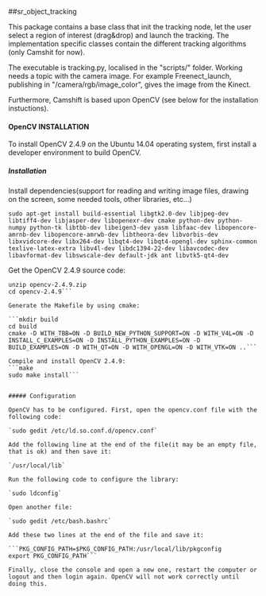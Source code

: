 ##sr_object_tracking

This package contains a base class that init the tracking node, let the user select a region of interest (drag&drop) and launch the tracking. The implementation specific classes contain the different tracking algorithms (only Camshit for now).

The executable is tracking.py, localised in the "scripts/" folder. Working needs a topic with the camera image. For example Freenect_launch, publishing in "/camera/rgb/image_color", gives the image from the Kinect.

Furthermore, Camshift is based upon OpenCV (see below for the installation instuctions).



#### OpenCV INSTALLATION 

To install OpenCV 2.4.9 on the Ubuntu 14.04 operating system, first install a developer environment to build OpenCV.

##### Installation

Install dependencies(support for reading and writing image files, drawing on the screen, some needed tools, other libraries, etc…)

```sudo apt-get install build-essential libgtk2.0-dev libjpeg-dev libtiff4-dev libjasper-dev libopenexr-dev cmake python-dev python-numpy python-tk libtbb-dev libeigen3-dev yasm libfaac-dev libopencore-amrnb-dev libopencore-amrwb-dev libtheora-dev libvorbis-dev libxvidcore-dev libx264-dev libqt4-dev libqt4-opengl-dev sphinx-common texlive-latex-extra libv4l-dev libdc1394-22-dev libavcodec-dev libavformat-dev libswscale-dev default-jdk ant libvtk5-qt4-dev```

Get the OpenCV 2.4.9 source code:

```wget http://sourceforge.net/projects/opencvlibrary/files/opencv-unix/2.4.9/opencv-2.4.9.zip
unzip opencv-2.4.9.zip
cd opencv-2.4.9```

Generate the Makefile by using cmake:

```mkdir build
cd build
cmake -D WITH_TBB=ON -D BUILD_NEW_PYTHON_SUPPORT=ON -D WITH_V4L=ON -D INSTALL_C_EXAMPLES=ON -D INSTALL_PYTHON_EXAMPLES=ON -D BUILD_EXAMPLES=ON -D WITH_QT=ON -D WITH_OPENGL=ON -D WITH_VTK=ON ..```

Compile and install OpenCV 2.4.9:
```make
sudo make install```


##### Configuration

OpenCV has to be configured. First, open the opencv.conf file with the following code:

`sudo gedit /etc/ld.so.conf.d/opencv.conf`

Add the following line at the end of the file(it may be an empty file, that is ok) and then save it:

`/usr/local/lib`

Run the following code to configure the library:

`sudo ldconfig`

Open another file:

`sudo gedit /etc/bash.bashrc`

Add these two lines at the end of the file and save it:

```PKG_CONFIG_PATH=$PKG_CONFIG_PATH:/usr/local/lib/pkgconfig
export PKG_CONFIG_PATH```

Finally, close the console and open a new one, restart the computer or logout and then login again. OpenCV will not work correctly until doing this.



